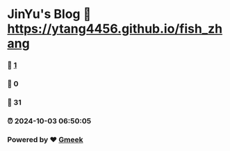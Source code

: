 # JinYu's Blog :link: https://ytang4456.github.io/fish_zhang 
### :page_facing_up: [1](https://ytang4456.github.io/fish_zhang/tag.html) 
### :speech_balloon: 0 
### :hibiscus: 31 
### :alarm_clock: 2024-10-03 06:50:05 
### Powered by :heart: [Gmeek](https://github.com/Meekdai/Gmeek)
